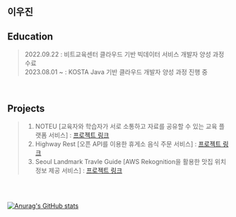 ## 이우진

## Education
> 2022.09.22 : 비트교육센터 클라우드 기반 빅데이터 서비스 개발자 양성 과정 수료<br/>
> 2023.08.01 ~ : KOSTA Java 기반 클라우드 개발자 양성 과정 진행 중

<br/>

##  Projects
> 1. NOTEU [교육자와 학습자가 서로 소통하고 자료를 공유할 수 있는 교육 플랫폼 서비스] : [프로젝트 링크](https://github.com/iuj09/noteu.git)
> 2. Highway Rest [오픈 API를 이용한 휴게소 음식 주문 서비스] : [프로젝트 링크](https://github.com/iuj09/highwayrest.git)
> 3. Seoul Landmark Travle Guide [AWS Rekognition을 활용한 맛집 위치 정보 제공 서비스] : [프로젝트 링크](https://github.com/iuj09/SeoulLandmarkTravelGuide.git)


<br/>
<br/>

[![Anurag's GitHub stats](https://github-readme-stats.vercel.app/api?username=iuj09&show_icons=true&theme=calm_pink)](https://github.com/iuj09/github-readme-stats)
<!--
**iuj09/iuj09** is a ✨ _special_ ✨ repository because its `README.md` (this file) appears on your GitHub profile.

Here are some ideas to get you started:

- 🔭 I’m currently working on ...
- 🌱 I’m currently learning ...
- 👯 I’m looking to collaborate on ...
- 🤔 I’m looking for help with ...
- 💬 Ask me about ...
- 📫 How to reach me: ...
- 😄 Pronouns: ...
- ⚡ Fun fact: ...
-->
